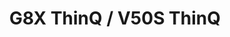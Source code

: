 ---
title: G8X ThinQ / V50S ThinQ
manufacturer: LG
categories:
- lge
images:
- url: /assets/images/devices/mh2lm.png
kernel:
- url: https://github.com/lge-qcom-dev/android_kernel_lge_sm8150
downloads:
  lineage-20.0-20240228-UNOFFICIAL-mh2lm.zip:
    url: https://sourceforge.net/projects/lifehackerhansol/android/files/lineage/mh2lm/lineage-20.0-20240228-UNOFFICIAL-mh2lm.zip
---